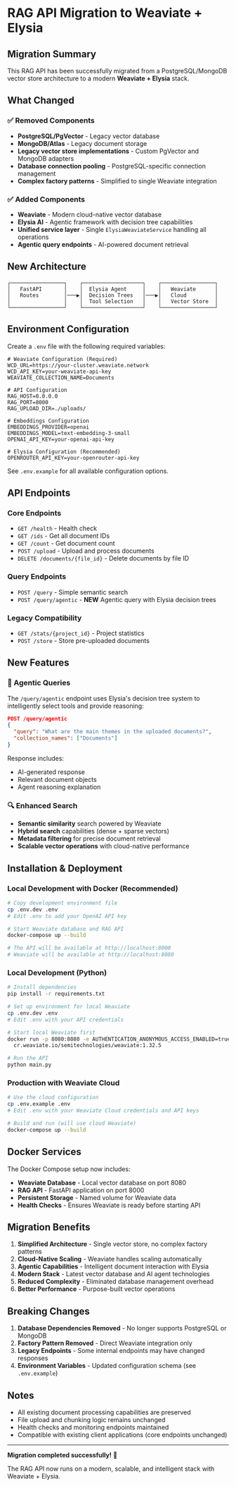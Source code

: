 # RAG API Migration to Weaviate + Elysia

## Migration Summary

This RAG API has been successfully migrated from a PostgreSQL/MongoDB vector store architecture to a modern **Weaviate + Elysia** stack.

## What Changed

### ✅ Removed Components
- **PostgreSQL/PgVector** - Legacy vector database
- **MongoDB/Atlas** - Legacy document storage
- **Legacy vector store implementations** - Custom PgVector and MongoDB adapters
- **Database connection pooling** - PostgreSQL-specific connection management
- **Complex factory patterns** - Simplified to single Weaviate integration

### ✅ Added Components  
- **Weaviate** - Modern cloud-native vector database
- **Elysia AI** - Agentic framework with decision tree capabilities
- **Unified service layer** - Single `ElysiaWeaviateService` handling all operations
- **Agentic query endpoints** - AI-powered document retrieval

## New Architecture

```
┌─────────────────┐    ┌───────────────────┐    ┌─────────────────┐
│   FastAPI       │    │  Elysia Agent     │    │   Weaviate      │
│   Routes        │───▶│  Decision Trees   │───▶│   Cloud         │
│                 │    │  Tool Selection   │    │   Vector Store  │
└─────────────────┘    └───────────────────┘    └─────────────────┘
```

## Environment Configuration

Create a `.env` file with the following required variables:

```env
# Weaviate Configuration (Required)
WCD_URL=https://your-cluster.weaviate.network
WCD_API_KEY=your-weaviate-api-key
WEAVIATE_COLLECTION_NAME=Documents

# API Configuration
RAG_HOST=0.0.0.0
RAG_PORT=8000
RAG_UPLOAD_DIR=./uploads/

# Embeddings Configuration
EMBEDDINGS_PROVIDER=openai
EMBEDDINGS_MODEL=text-embedding-3-small
OPENAI_API_KEY=your-openai-api-key

# Elysia Configuration (Recommended)
OPENROUTER_API_KEY=your-openrouter-api-key
```

See `.env.example` for all available configuration options.

## API Endpoints

### Core Endpoints
- `GET /health` - Health check
- `GET /ids` - Get all document IDs
- `GET /count` - Get document count
- `POST /upload` - Upload and process documents
- `DELETE /documents/{file_id}` - Delete documents by file ID

### Query Endpoints
- `POST /query` - Simple semantic search
- `POST /query/agentic` - **NEW** Agentic query with Elysia decision trees

### Legacy Compatibility
- `GET /stats/{project_id}` - Project statistics
- `POST /store` - Store pre-uploaded documents

## New Features

### 🤖 Agentic Queries
The `/query/agentic` endpoint uses Elysia's decision tree system to intelligently select tools and provide reasoning:

```json
POST /query/agentic
{
  "query": "What are the main themes in the uploaded documents?",
  "collection_names": ["Documents"]
}
```

Response includes:
- AI-generated response
- Relevant document objects
- Agent reasoning explanation

### 🔍 Enhanced Search
- **Semantic similarity** search powered by Weaviate
- **Hybrid search** capabilities (dense + sparse vectors)
- **Metadata filtering** for precise document retrieval
- **Scalable vector operations** with cloud-native performance

## Installation & Deployment

### Local Development with Docker (Recommended)
```bash
# Copy development environment file
cp .env.dev .env
# Edit .env to add your OpenAI API key

# Start Weaviate database and RAG API
docker-compose up --build

# The API will be available at http://localhost:8000
# Weaviate will be available at http://localhost:8080
```

### Local Development (Python)
```bash
# Install dependencies
pip install -r requirements.txt

# Set up environment for local Weaviate
cp .env.dev .env
# Edit .env with your API credentials

# Start local Weaviate first
docker run -p 8080:8080 -e AUTHENTICATION_ANONYMOUS_ACCESS_ENABLED=true \
  cr.weaviate.io/semitechnologies/weaviate:1.32.5

# Run the API
python main.py
```

### Production with Weaviate Cloud
```bash
# Use the cloud configuration
cp .env.example .env
# Edit .env with your Weaviate Cloud credentials and API keys

# Build and run (will use cloud Weaviate)
docker-compose up --build
```

## Docker Services

The Docker Compose setup now includes:

- **Weaviate Database** - Local vector database on port 8080
- **RAG API** - FastAPI application on port 8000
- **Persistent Storage** - Named volume for Weaviate data
- **Health Checks** - Ensures Weaviate is ready before starting API

## Migration Benefits

1. **Simplified Architecture** - Single vector store, no complex factory patterns
2. **Cloud-Native Scaling** - Weaviate handles scaling automatically  
3. **Agentic Capabilities** - Intelligent document interaction with Elysia
4. **Modern Stack** - Latest vector database and AI agent technologies
5. **Reduced Complexity** - Eliminated database management overhead
6. **Better Performance** - Purpose-built vector operations

## Breaking Changes

1. **Database Dependencies Removed** - No longer supports PostgreSQL or MongoDB
2. **Factory Pattern Removed** - Direct Weaviate integration only
3. **Legacy Endpoints** - Some internal endpoints may have changed responses
4. **Environment Variables** - Updated configuration schema (see `.env.example`)

## Notes

- All existing document processing capabilities are preserved
- File upload and chunking logic remains unchanged
- Health checks and monitoring endpoints maintained
- Compatible with existing client applications (core endpoints unchanged)

---

**Migration completed successfully!** 🎉

The RAG API now runs on a modern, scalable, and intelligent stack with Weaviate + Elysia.